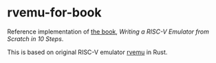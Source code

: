 # rvemu-for-book
Reference implementation of [the book](https://book.rvemu.app/), *Writing a RISC-V Emulator from Scratch in 10 Steps*.

This is based on original RISC-V emulator [rvemu](https://github.com/d0iasm/rvemu) in Rust.

